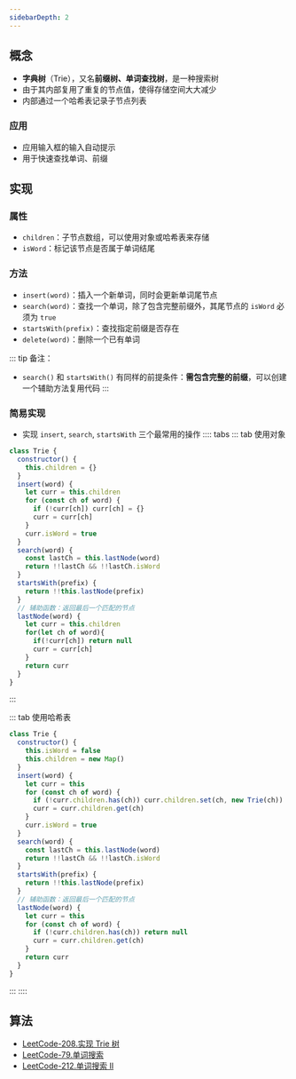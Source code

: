 ```yaml
---
sidebarDepth: 2
---
```


## 概念

+ **字典树**（Trie），又名**前缀树、单词查找树**，是一种搜索树
+ 由于其内部复用了重复的节点值，使得存储空间大大减少
+ 内部通过一个哈希表记录子节点列表


### 应用

+ 应用输入框的输入自动提示
+ 用于快速查找单词、前缀



## 实现

### 属性

+ `children`：子节点数组，可以使用对象或哈希表来存储
+ `isWord`：标记该节点是否属于单词结尾

### 方法
+ `insert(word)`：插入一个新单词，同时会更新单词尾节点
+ `search(word)`：查找一个单词，除了包含完整前缀外，其尾节点的 `isWord` 必须为 `true`
+ `startsWith(prefix)`：查找指定前缀是否存在
+ `delete(word)`：删除一个已有单词


::: tip 备注：
+ `search()` 和 `startsWith()` 有同样的前提条件：**需包含完整的前缀**，可以创建一个辅助方法复用代码
:::

### 简易实现

+ 实现 `insert`, `search`, `startsWith` 三个最常用的操作
:::: tabs
::: tab 使用对象
```js
class Trie {
  constructor() {
    this.children = {}
  }
  insert(word) {
    let curr = this.children
    for (const ch of word) {
      if (!curr[ch]) curr[ch] = {}
      curr = curr[ch]
    }
    curr.isWord = true
  }
  search(word) {
    const lastCh = this.lastNode(word)
    return !!lastCh && !!lastCh.isWord
  }
  startsWith(prefix) {
    return !!this.lastNode(prefix)
  }
  // 辅助函数：返回最后一个匹配的节点
  lastNode(word) {
    let curr = this.children
    for(let ch of word){
      if(!curr[ch]) return null
      curr = curr[ch]
    }
    return curr
  }
}
```
:::

::: tab 使用哈希表
```js
class Trie {
  constructor() {
    this.isWord = false
    this.children = new Map()
  }
  insert(word) {
    let curr = this
    for (const ch of word) {
      if (!curr.children.has(ch)) curr.children.set(ch, new Trie(ch))
      curr = curr.children.get(ch)
    }
    curr.isWord = true
  }
  search(word) {
    const lastCh = this.lastNode(word)
    return !!lastCh && !!lastCh.isWord
  }
  startsWith(prefix) {
    return !!this.lastNode(prefix)
  }
  // 辅助函数：返回最后一个匹配的节点
  lastNode(word) {
    let curr = this
    for (const ch of word) {
      if (!curr.children.has(ch)) return null
      curr = curr.children.get(ch)
    }
    return curr
  }
}
```
:::
::::



## 算法

+ [LeetCode-208.实现 Trie 树](https://leetcode-cn.com/problems/implement-trie-prefix-tree/)
+ [LeetCode-79.单词搜索](https://leetcode-cn.com/problems/word-search/)
+ [LeetCode-212.单词搜索 II](https://leetcode-cn.com/problems/word-search-ii/)
